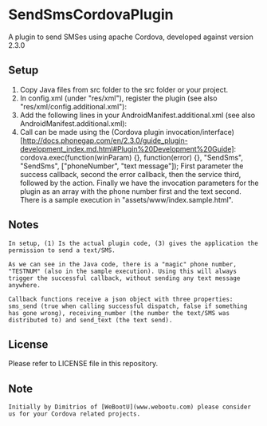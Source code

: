 SendSmsCordovaPlugin
====================

A plugin to send SMSes using apache Cordova, developed against version 2.3.0

Setup
-----

1. Copy Java files from src folder to the src folder or your project.
2. In config.xml (under "res/xml"), register the plugin (see also "res/xml/config.additional.xml"):
    <plugin name="SendSms" value="net.webootu.cordova.plugin.SendSms" />
3. Add the following lines in your AndroidManifest.additional.xml (see also AndroidManifest.additional.xml):
    <!-- Additional permission for SendSms plugin -->
    <uses-permission android:name="android.permission.SEND_SMS"/>
4. Call can be made using the (Cordova plugin invocation/interface)[http://docs.phonegap.com/en/2.3.0/guide_plugin-development_index.md.html#Plugin%20Development%20Guide]:
    cordova.exec(function(winParam) {}, function(error) {}, "SendSms",
        "SendSms", ["phoneNumber", "text message"]);
    First parameter the success callback, second the error callback, then the service third, followed by the action. Finally we have the invocation parameters for the plugin as an array with the phone number first and the text second. There is a sample execution in "assets/www/index.sample.html".

Notes
-----
    In setup, (1) Is the actual plugin code, (3) gives the application the permission to send a text/SMS.

    As we can see in the Java code, there is a "magic" phone number, "TESTNUM" (also in the sample execution). Using this will always trigger the successful callback, without sending any text message anywhere.

    Callback functions receive a json object with three properties: sms_send (true when calling successful dispatch, false if something has gone wrong), receiving_number (the number the text/SMS was distributed to) and send_text (the text send).

License
-------
Please refer to LICENSE file in this repository.

Note
----
    Initially by Dimitrios of [WeBootU](www.webootu.com) please consider us for your Cordova related projects.

